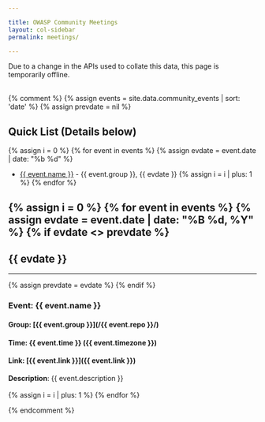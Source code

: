 ```yaml
---

title: OWASP Community Meetings
layout: col-sidebar
permalink: meetings/

---
```


<!-- 
    This information is taken from _data/community_events.json which is itself automatically generated nightly.  
    This information posted here is taken from the meetup groups for chapters and projects. 
    To have your information displayed, make sure your chapter, project, or committee:
        1.) Has an meetup group which is under the OWASP organization's meetup
        2.) Has the meetup group name in the front matter of the index.md file as meetup-group: [Group Name]
            ex.) meetup-group: OWASP-Delaware-Chapter
-->

<span class='alert'>Due to a change in the APIs used to collate this data, this page is temporarily offline.</span>

<br>
{% comment %}
{% assign events = site.data.community_events | sort: 'date' %}
{% assign prevdate = nil %}

<!-- Index list -->

## Quick List (Details below)
{% assign i = 0 %}
{% for event in events %}
  {% assign evdate = event.date | date: "%b %d" %}
  * <a href='#{{i}}_item'>{{ event.name }}</a> - {{ event.group }}, {{ evdate }}
  {% assign i = i | plus: 1 %}
{% endfor %}

<!-- Full list -->
{% assign i = 0 %}
{% for event in events %}
{% assign evdate = event.date | date: "%B %d, %Y" %}
{% if evdate <> prevdate %}
---
## {{ evdate }}
---
{% assign prevdate = evdate %}
{% endif %}
### Event: <a name="{{ i }}_item">{{ event.name }} </a>
#### Group: [{{ event.group }}](/{{ event.repo }}/)
#### Time: {{ event.time }} ({{ event.timezone }})
#### Link: [{{ event.link }}]({{ event.link }})
<div>
<strong>Description</strong>: {{ event.description }}
</div>
<br>
  {% assign i = i | plus: 1 %}
{% endfor %}

{% endcomment %}